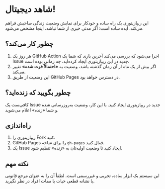 # **شاهد دیجیتال!**

این ریپازیتوری یک راه ساده و خودکار برای نمایش وضعیت زندگی صاحبش فراهم می‌کند. ایده ساده است: اگر مدتی خبری از شما نباشد، اینجا مشخص می‌شود.

## چطور کار می‌کند؟

1. هر روز یک GitHub Action اجرا می‌شود که بررسی می‌کند آخرین باری که شما یک Issue جدید در این ریپازیتوری ایجاد کرده‌اید، چه زمانی بوده است.
2. اگر بیش از یک ماه از آن زمان گذشته باشد، وضعیت به **«احتمالاً فوت شده»** تغییر می‌کند.
3. این وضعیت از طریق GitHub Pages در دسترس خواهد بود.

## چطور بگویید که زنده‌اید؟

کافی‌ست یک Issue جدید در ریپازیتوری ایجاد کنید. با این کار، وضعیت به‌روزرسانی شده و شما «زنده» اعلام می‌شوید.

## راه‌اندازی

1. ریپازیتوری را Fork کنید.  
2. GitHub Pages را برای شاخه `gh-pages` فعال کنید.  
3. یک Issue ایجاد کنید تا وضعیت اولیه‌تان به «زنده» تنظیم شود.

## نکته مهم

این سیستم یک ابزار ساده، تجربی و غیررسمی است. لطفاً آن را به عنوان مرجع قانونی یا نشانه قطعی حیات یا ممات افراد در نظر نگیرید.
